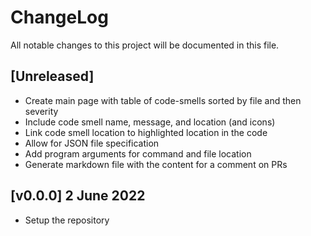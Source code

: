 # ChangeLog

All notable changes to this project will be documented in this file.

## [Unreleased]
- Create main page with table of code-smells sorted by file and then severity
- Include code smell name, message, and location (and icons)
- Link code smell location to highlighted location in the code
- Allow for JSON file specification 
- Add program arguments for command and file location
- Generate markdown file with the content for a comment on PRs

## [v0.0.0] 2 June 2022
- Setup the repository

